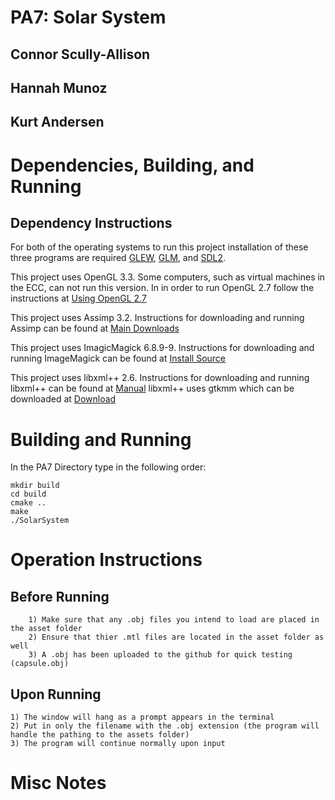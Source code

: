 # PA7: Solar System

## Connor Scully-Allison
## Hannah Munoz
## Kurt Andersen

# Dependencies, Building, and Running

## Dependency Instructions
For both of the operating systems to run this project installation of these three programs are required [GLEW](http://glew.sourceforge.net/), [GLM](http://glm.g-truc.net/0.9.7/index.html), and [SDL2](https://wiki.libsdl.org/Tutorials).

This project uses OpenGL 3.3. Some computers, such as virtual machines in the ECC, can not run this version. In in order to run OpenGL 2.7 follow the instructions at [Using OpenGL 2.7](https://github.com/HPC-Vis/computer-graphics/wiki/Using-OpenGL-2.7)

This project uses Assimp 3.2. Instructions for downloading and running Assimp can be found at [Main Downloads](http://www.assimp.org/main_downloads.html) 

This project uses ImagicMagick 6.8.9-9. Instructions for downloading and running ImageMagick can be found at [Install Source](http://www.imagemagick.org/script/install-source.php)

This project uses libxml++ 2.6. Instructions for downloading and running libxml++ can be found at [Manual](http://libxmlplusplus.sourceforge.net/docs/manual/html/) 
libxml++ uses gtkmm which can be downloaded at [Download](http://www.gtkmm.org/en/download.html)

# Building and Running

In the PA7 Directory type in the following order:

```
mkdir build
cd build
cmake ..
make
./SolarSystem
```

# Operation Instructions

## Before Running

```
	1) Make sure that any .obj files you intend to load are placed in the asset folder
	2) Ensure that thier .mtl files are located in the asset folder as well
	3) A .obj has been uploaded to the github for quick testing (capsule.obj)
```

## Upon Running

```
1) The window will hang as a prompt appears in the terminal
2) Put in only the filename with the .obj extension (the program will handle the pathing to the assets folder)
3) The program will continue normally upon input
```

# Misc Notes


